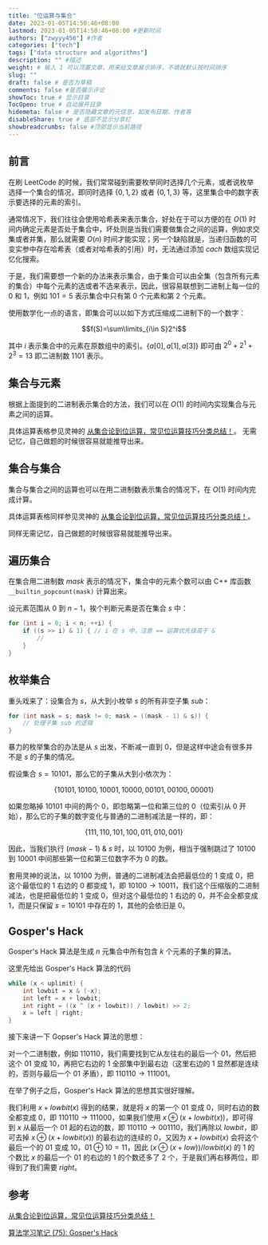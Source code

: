 ```yaml
---
title: "位运算与集合"
date: 2023-01-05T14:50:46+08:00
lastmod: 2023-01-05T14:50:46+08:00 #更新时间
authors: ["zwyyy456"] #作者
categories: ["tech"]
tags: ["data structure and algorithms"]
description: "" #描述
weight: # 输入 1 可以顶置文章，用来给文章展示排序，不填就默认按时间排序
slug: ""
draft: false # 是否为草稿
comments: false #是否展示评论
showToc: true # 显示目录
TocOpen: true # 自动展开目录
hidemeta: false # 是否隐藏文章的元信息，如发布日期、作者等
disableShare: true # 底部不显示分享栏
showbreadcrumbs: false #顶部显示当前路径
---
```

## 前言

在刷 LeetCode 的时候，我们常常碰到需要枚举同时选择几个元素，或者说枚举选择一个集合的情况，即同时选择 $\lbrace0, 1, 2\rbrace$ 或者 $\lbrace0, 1,3\rbrace$ 等，这里集合中的数字表示要选择的元素的索引。

通常情况下，我们往往会使用哈希表来表示集合，好处在于可以方便的在 $O(1)$ 时间内确定元素是否处于集合中，坏处则是当我们需要做集合之间的运算，例如求交集或者并集，那么就需要 $O(n)$ 时间才能实现；另一个缺陷就是，当递归函数的可变实参中存在哈希表（或者对哈希表的引用）时，无法通过添加 $cach$ 数组实现记忆化搜索。

于是，我们需要想一个新的办法来表示集合，由于集合可以由全集（包含所有元素的集合）中每个元素的选或者不选来表示，因此，很容易联想到二进制上每一位的 $0$ 和 $1$，例如 $101 = 5$ 表示集合中只有第 $0$ 个元素和第 $2$ 个元素。

使用数学化一点的语言，即集合可以以如下方式压缩成二进制下的一个数字：

$$f(S)=\sum\limits_{i\in S}2^i$$

其中 $i$ 表示集合中的元素在原数组中的索引。$\lbrace a[0], a[1], a[3]\rbrace$ 即可由 $2^0+2^1+2^3 = 13$ 即二进制数 $1101$ 表示。

## 集合与元素

根据上面提到的二进制表示集合的方法，我们可以在 $O(1)$ 的时间内实现集合与元素之间的运算。

具体运算表格参见灵神的 [从集合论到位运算，常见位运算技巧分类总结！](https://leetcode.cn/circle/discuss/CaOJ45/)。
无需记忆，自己做题的时候很容易就能推导出来。

## 集合与集合

集合与集合之间的运算也可以在用二进制数表示集合的情况下，在 $O(1)$ 时间内完成计算。

具体运算表格同样参见灵神的 [从集合论到位运算，常见位运算技巧分类总结！](https://leetcode.cn/circle/discuss/CaOJ45/)。

同样无需记忆，自己做题的时候很容易就能推导出来。

## 遍历集合

在集合用二进制数 $mask$ 表示的情况下，集合中的元素个数可以由 C++ 库函数 `__builtin_popcount(mask)` 计算出来。

设元素范围从 $0$ 到 $n - 1$，挨个判断元素是否在集合 $s$ 中：

```cpp
for (int i = 0; i < n; ++i) {
    if ((s >> i) & 1) { // i 在 s 中，注意 == 运算优先级高于 &
        // 
    }
}
```

## 枚举集合

重头戏来了：设集合为 $s$，从大到小枚举 $s$ 的所有非空子集 $sub$：

```cpp
for (int mask = s; mask != 0; mask = ((mask - 1) & s)) {
    // 处理子集 sub 的逻辑
}
```

暴力的枚举集合的办法是从 $s$ 出发，不断减一直到 $0$，但是这样中途会有很多并不是 $s$ 的子集的情况。

假设集合 $s = 10101$，那么它的子集从大到小依次为：

$$\lbrace 10101, 10100, 10001, 10000, 00101, 00100, 00001\rbrace$$

如果忽略掉 $10101$ 中间的两个 $0$，即忽略第一位和第三位的 $0$（位索引从 $0$ 开始），那么它的子集的数字变化与普通的二进制减法是一样的，即：

$$\lbrace 111, 110, 101, 100, 011, 010, 001\rbrace$$

因此，当我们执行 $(mask - 1)$ & $s$ 时，以 $10100$ 为例，相当于强制跳过了 $10100$ 到 $10001$ 中间那些第一位和第三位数字不为 $0$ 的数。

套用灵神的说法，以 $10100$ 为例，普通的二进制减法会把最低位的 $1$ 变成 $0$，把这个最低位的 $1$ 右边的 $0$ 都变成 $1$，即 $10100\rightarrow 10011$，我们这个压缩版的二进制减法，也是把最低位的 $1$ 变成 $0$，但对这个最低位的 $1$ 右边的 $0$，并不会全都变成 $1$，而是只保留 $s = 10101$ 中存在的 $1$，其他的会依旧是 $0$。

## Gosper's Hack

Gosper's Hack 算法是生成 $n$ 元集合中所有包含 $k$ 个元素的子集的算法。

这里先给出 Gosper's Hack 算法的代码

```cpp
while (x < uplimit) {
    int lowbit = x & (-x);
    int left = x + lowbit;
    int right = ((x ^ (x + lowbit)) / lowbit) >> 2;
    x = left | right;
}
```

接下来讲一下 Gopser's Hack 算法的思想：

对一个二进制数，例如 $110110$，我们需要找到它从左往右的最后一个 $01$，然后把这个 $01$ 变成 $10$，再把它右边的 $1$ 全部集中到最右边（这里右边的 $1$ 显然都是连续的，否则与最后一个 $01$ 矛盾），即 $110110\rightarrow 111001$。

在举了例子之后，Gosper's Hack 算法的思想其实很好理解。

我们利用 $x + lowbit(x)$ 得到的结果，就是将 $x$ 的第一个 $01$ 变成 $0$，同时右边的数全都变成 $0$，即 $110110\rightarrow 111000$，如果我们使用 $x \oplus (x + lowbit(x))$，即可得到 $x$ 从最后一个 $01$ 起的右边的数，即 $110110\rightarrow 001110$，我们再除以 $lowbit$，即可去掉 $x \oplus (x + lowbit(x))$ 的最右边的连续的 $0$，又因为 $x + lowbit(x)$ 会将这个最后一个的 $01$ 变成 $10$，$01 \oplus 10 = 11$，因此 $(x \oplus(x + low)) / lowbit(x)$ 的 $1$ 的个数比 $x$ 的最后一个 $01$ 的右边的 $1$ 的个数还多了 $2$ 个，于是我们再右移两位，即得到了我们需要 $right$。 

## 参考

[从集合论到位运算，常见位运算技巧分类总结！](https://leetcode.cn/circle/discuss/CaOJ45/)

[算法学习笔记 (75): Gosper's Hack](https://zhuanlan.zhihu.com/p/360512296)

